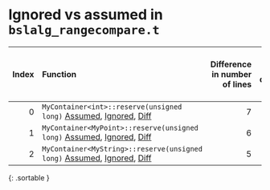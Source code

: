 # Ignored vs assumed in `bslalg_rangecompare.t`

<script src="../sorttable.js"></script>
|   Index | Function                                                                                                                |   Difference in number of lines |   Function size difference in bytes |   Number of lines in assumed build | Number of bytes in assumed build   |   Number of lines in ignored build | Number of bytes in ignored build   |
|--------:|:------------------------------------------------------------------------------------------------------------------------|--------------------------------:|------------------------------------:|-----------------------------------:|:-----------------------------------|-----------------------------------:|:-----------------------------------|
|       0 | `MyContainer<int>::reserve(unsigned long)` [Assumed](0.assume.s.txt), [Ignored](0.none.s.txt), [Diff](0.diff.html)      |                               7 |                                  32 |                                384 | 4,267,184                          |                                352 | 4,267,136                          |
|       1 | `MyContainer<MyPoint>::reserve(unsigned long)` [Assumed](1.assume.s.txt), [Ignored](1.none.s.txt), [Diff](1.diff.html)  |                               6 |                                  16 |                                384 | 4,266,800                          |                                368 | 4,266,768                          |
|       2 | `MyContainer<MyString>::reserve(unsigned long)` [Assumed](2.assume.s.txt), [Ignored](2.none.s.txt), [Diff](2.diff.html) |                               5 |                                  32 |                                432 | 4,266,368                          |                                400 | 4,266,368                          |
{: .sortable }
